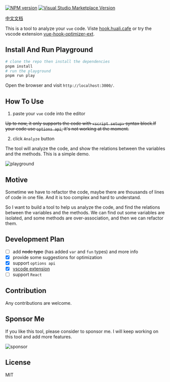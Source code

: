 [![NPM version](https://img.shields.io/npm/v/vue-hook-optimizer?color=a1b858&label=)](https://www.npmjs.com/package/vue-hook-optimizer)
<a href="https://marketplace.visualstudio.com/items?itemName=zcf0508.vue-hook-optimizer-ext" target="__blank"><img src="https://img.shields.io/visual-studio-marketplace/v/zcf0508.vue-hook-optimizer-ext.svg?color=eee&amp;label=VS%20Code%20Marketplace&logo=visual-studio-code" alt="Visual Studio Marketplace Version" /></a>

[中文文档](./README_cn.md)

This is a tool to analyze your `vue` code. Viste [hook.huali.cafe](https://hook.huali.cafe) or try the vscode extension [vue-hook-optimizer-ext](https://marketplace.visualstudio.com/items?itemName=zcf0508.vue-hook-optimizer-ext).

## Install And Run Playground

```bash
# clone the repo then install the dependencies
pnpm install
# run the playground
pnpm run play
```

Open the browser and visit `http://localhost:3000/`.


## How To Use

1. paste your `vue` code into the editor

~~Up to now, it only supports the code with `<script setup>` syntax block.If your code use `options api`, it's not working at the moment.~~

2. click `Analyze` button

The tool will analyze the code, and show the relations between the variables and the methods. This is a simple demo.

![playground](./images/playground1.png)

## Motive

Sometime we have to refactor the code, maybe there are thousands of lines of code in one file. And it is too complex and hard to understand.

So I want to build a tool to help us analyze the code, and find the relations between the variables and the methods. We can find out some variables are isolated, and some methods are over-association, and then we can refactor them.

## Development Plan

- [ ] add ~~node type~~ (has added `var` and `fun` types) and more info
- [x] provide some suggestions for optimization
- [x] support `options api`
- [x] [vscode extension](./packages/vscode)
- [ ] support `React`

## Contribution

Any contributions are welcome. 

## Sponsor Me

If you like this tool, please consider to sponsor me. I will keep working on this tool and add more features.

![sponsor](./images/sponsor.png)

## License

MIT
